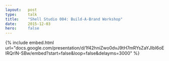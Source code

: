 ```yaml
---
layout:   post
type:     talk
title:    "Shell Studio 004: Build-A-Brand Workshop"
date:     2015-12-03
hero:     false
---
```


{% include embed.html url="docs.google.com/presentation/d/1f42hniZwo0dvJ9tH7mRYsZaYJlbI6oEIRQrIN-SBw/embed?start=false&loop=false&delayms=3000" %}
